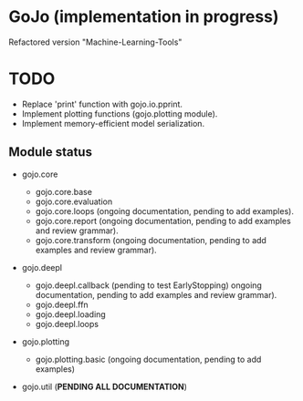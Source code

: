 # GoJo (implementation in progress)
Refactored version "Machine-Learning-Tools" 


# TODO
- Replace 'print' function with gojo.io.pprint.
- Implement plotting functions (gojo.plotting module).
- Implement memory-efficient model serialization.

    
## Module status

- gojo.core
  - gojo.core.base
  - gojo.core.evaluation
  - gojo.core.loops (ongoing documentation, pending to add examples).
  - gojo.core.report (ongoing documentation, pending to add examples and review
    grammar).
  - gojo.core.transform (ongoing documentation, pending to add examples and review
    grammar).

- gojo.deepl
  - gojo.deepl.callback (pending to test EarlyStopping) ongoing documentation, 
    pending to add examples and review grammar).
  - gojo.deepl.ffn
  - gojo.deepl.loading
  - gojo.deepl.loops
  
- gojo.plotting
  - gojo.plotting.basic (ongoing documentation, pending to add examples)

- gojo.util (__PENDING ALL DOCUMENTATION__)